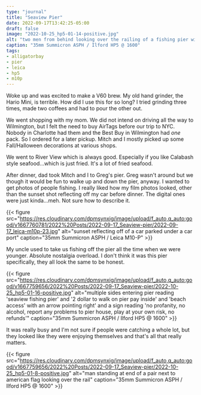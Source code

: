```yaml
---
type: "journal"
title: "Seaview Pier"
date: 2022-09-17T13:42:25-05:00
draft: false
image: "2022-10-25_hp5-01-14-positive.jpg"
alt: "two men from behind looking over the railing of a fishing pier with various equipment around them"
caption: "35mm Summicron ASPH / Ilford HP5 @ 1600"
tags:
- alligatorbay
- pier
- leica
- hp5
- m10p
---
```


Woke up and was excited to make a V60 brew. My old hand grinder, the Hario Mini, is terrible. How did I use this for so long? I tried grinding three times, made two coffees and had to pour the other out. 

We went shopping with my mom. We did not intend on driving all the way to Wilmington, but I felt the need to buy AirTags before our trip to NYC. Nobody in Charlotte had them and the Best Buy in Wilmington had _one_ pack. So I ordered for a later pickup. Mitch and I mostly picked up some Fall/Halloween decorations at various shops.

We went to River View which is always good. Especially if you like Calabash style seafood...which is just fried. It's a lot of fried seafood.

After dinner, dad took Mitch and I to Greg's pier. Greg wasn't around but we though it would be fun to walke up and down the pier, anyway. I wanted to get photos of people fishing. I really liked how my film photos looked, other than the sunset shot reflecting off my car before dinner. The digital ones were just kinda...meh. Not sure how to describe it.

{{< figure src="https://res.cloudinary.com/dpmsynxig/image/upload/f_auto,q_auto:good/v1667760781/2022%20Posts/2022-09-17_Seaview-pier/2022-09-17_leica-m10p-23.jpg" alt="sunset reflecting off of a car parked under a car port" caption="35mm Summicron ASPH / Leica M10-P" >}}

My uncle used to take us fishing off the pier all the time when we were younger. Absolute nostalgia overload. I don't think it was this pier specifically, they all look the same to be honest. 

{{< figure src="https://res.cloudinary.com/dpmsynxig/image/upload/f_auto,q_auto:good/v1667759656/2022%20Posts/2022-09-17_Seaview-pier/2022-10-25_hp5-01-16-positive.jpg" alt="multiple sides entering pier reading 'seaview fishing pier' and '2 dollar to walk on pier pay inside' and 'beach access' with an arrow pointing right' and a sign reading 'no profanity, no alcohol, report any problems to pier house, play at your own risk, no refunds'" caption="35mm Summicron ASPH / Ilford HP5 @ 1600" >}}

It was really busy and I'm not sure if people were catching a whole lot, but they looked like they were enjoying themselves and that's all that really matters.

{{< figure src="https://res.cloudinary.com/dpmsynxig/image/upload/f_auto,q_auto:good/v1667759656/2022%20Posts/2022-09-17_Seaview-pier/2022-10-25_hp5-01-8-positive.jpg" alt="man standing at end of a pair next to american flag looking over the rail" caption="35mm Summicron ASPH / Ilford HP5 @ 1600" >}}
